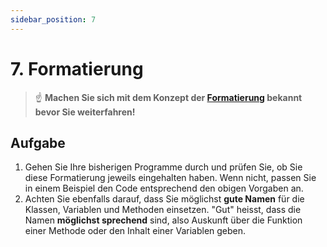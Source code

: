 ```yaml
---
sidebar_position: 7
---
```


# 7. Formatierung

> :point_up: **Machen Sie sich mit dem Konzept der [Formatierung](../konzepte/formatierung) bekannt bevor Sie weiterfahren!**

## Aufgabe

1. Gehen Sie Ihre bisherigen Programme durch und prüfen Sie, ob Sie diese Formatierung jeweils eingehalten haben. Wenn nicht, passen Sie in einem Beispiel den Code entsprechend den obigen Vorgaben an.
2. Achten Sie ebenfalls darauf, dass Sie möglichst **gute Namen** für die Klassen, Variablen und Methoden einsetzen. "Gut" heisst, dass die Namen **möglichst sprechend** sind, also Auskunft über die Funktion einer Methode oder den Inhalt einer Variablen geben.
